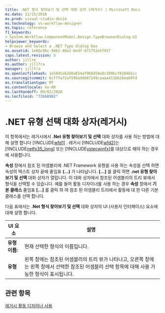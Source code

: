 ```yaml
---
title: .NET 형식 찾아보기 및 선택 대화 상자 (레거시) | Microsoft Docs
ms.date: 11/15/2016
ms.prod: visual-studio-dev14
ms.technology: vs-workflow-designer
ms.topic: reference
f1_keywords:
- System.Workflow.ComponentModel.Design.TypeBrowserDialog.UI
helpviewer_keywords:
- Browse and Select a .NET Type dialog box
ms.assetid: 1e66c9bc-94b2-46e2-bedf-871752e5f917
caps.latest.revision: 5
author: jillre
ms.author: jillfra
manager: jillfra
ms.openlocfilehash: 1e5045a62d0a654af968d50e0c309bcf8104b5cc
ms.sourcegitcommit: 6cfffa72af599a9d667249caaaa411bb28ea69fd
ms.translationtype: MT
ms.contentlocale: ko-KR
ms.lasthandoff: 09/02/2020
ms.locfileid: "72668982"
---
```

# <a name="browse-and-select-a-net-type-dialog-box-legacy"></a>.NET 유형 선택 대화 상자(레거시)
이 항목에서는 레거시에서 **.Net 유형 찾아보기 및 선택** 대화 상자를 사용 하는 방법에 대해 설명 합니다 [!INCLUDE[wfd1](../includes/wfd1-md.md)] . 레거시 [!INCLUDE[wfd2](../includes/wfd2-md.md)]는 [!INCLUDE[netfx35_long](../includes/netfx35-long-md.md)] 또는 [!INCLUDE[vstecwinfx](../includes/vstecwinfx-md.md)]를 대상으로 해야 하는 경우에 사용합니다.

 **속성** 창에서 참조 된 어셈블리에 .NET Framework 유형을 사용 하는 속성을 선택 하면 속성의 텍스트 상자 끝에 줄임표 **(...)** 가 나타납니다. **[...]** 를 클릭 하면 **.net 유형 찾아보기 및 선택** 대화 상자가 열립니다. 이 대화 상자에서 참조된 어셈블리의 트리 뷰에서 형식을 선택할 수 있습니다. 예를 들어 활동 디자이너를 사용 하는 경우 **속성** 창에서 **기본 클래스** 줄임표 **[...]** 를 클릭 하 여 참조 된 어셈블리 트리에서 활동에 대 한 다른 기본 클래스를 선택 합니다.

 다음 표에서는 **.Net 형식 찾아보기 및 선택** 대화 상자의 UI (사용자 인터페이스) 요소에 대해 설명 합니다.

|UI 요소|설명|
|----------------|-----------------|
|**유형 이름:**|현재 선택한 형식의 이름입니다.|
|**유형**|왼쪽 창에는 참조된 어셈블리의 트리 뷰가 나타나고, 오른쪽 창에는 왼쪽 창에서 선택한 참조된 어셈블리 선택 항목에 대해 사용 가능한 형식이 표시됩니다.|

## <a name="see-also"></a>관련 항목
 [레거시 활동 디자이너 사용](../workflow-designer/using-the-legacy-activity-designer.md)
